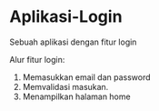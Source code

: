 # Aplikasi-Login
Sebuah aplikasi dengan fitur login

Alur fitur login:
1. Memasukkan email dan password
2. Memvalidasi masukan.
3. Menampilkan halaman home
